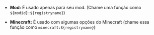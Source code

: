 * **Mod:** É usado apenas para seu mod. (Chame uma função como `${modid}:${registryname}`)

* **Minecraft:** É usado com algumas opções do Minecraft (chame essa função como `minecraft:${registryname}`)